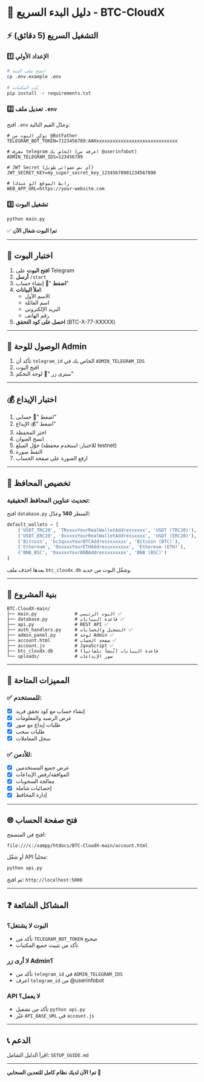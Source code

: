 # 🚀 دليل البدء السريع - BTC-CloudX

## ⚡ التشغيل السريع (5 دقائق)

### 1️⃣ الإعداد الأولي

```bash
# انسخ ملف البيئة
cp .env.example .env

# ثبّت المكتبات
pip install -r requirements.txt
```

### 2️⃣ تعديل ملف `.env`

افتح `.env` وعدّل القيم التالية:

```env
# توكن البوت من @BotFather
TELEGRAM_BOT_TOKEN=7123456789:AAHxxxxxxxxxxxxxxxxxxxxxxxxxxxxxx

# معرف telegram الخاص بك (اعرفه من @userinfobot)
ADMIN_TELEGRAM_IDS=123456789

# JWT Secret (أي نص عشوائي طويل)
JWT_SECRET_KEY=my_super_secret_key_12345678901234567890

# رابط الموقع (لو عندك)
WEB_APP_URL=https://your-website.com
```

### 3️⃣ تشغيل البوت

```bash
python main.py
```

✅ **تم! البوت شغال الآن**

---

## 📱 اختبار البوت

1. **افتح البوت** على Telegram
2. **أرسل** `/start`
3. **اضغط** "📝 إنشاء حساب"
4. **املأ البيانات**:
   - الاسم الأول
   - اسم العائلة
   - البريد الإلكتروني
   - رقم الهاتف
5. **احصل على كود التحقق** (BTC-X-77-XXXXX)

---

## 🔐 الوصول للوحة Admin

1. تأكد أن `telegram_id` الخاص بك في `ADMIN_TELEGRAM_IDS`
2. افتح البوت
3. سترى زر "🔐 لوحة التحكم"

---

## 💰 اختبار الإيداع

1. اضغط "👤 حسابي"
2. اضغط "💰 الإيداع"
3. اختر المحفظة
4. انسخ العنوان
5. حوّل المبلغ (للاختبار: استخدم محفظة testnet)
6. التقط صورة
7. ارفع الصورة على صفحة الحساب

---

## 🎯 تخصيص المحافظ

### تحديث عناوين المحافظ الحقيقية:

افتح `database.py` السطر **140** وعدّل:

```python
default_wallets = [
    ('USDT_TRC20', 'TRxxxxYourRealWalletAddressxxxx', 'USDT (TRC20)'),
    ('USDT_ERC20', '0xxxxxYourRealWalletAddressxxxx', 'USDT (ERC20)'),
    ('Bitcoin', 'bc1qxxxYourBTCAddressxxxxxx', 'Bitcoin (BTC)'),
    ('Ethereum', '0xxxxxYourETHAddressxxxxxxx', 'Ethereum (ETH)'),
    ('BNB_BSC', '0xxxxxYourBNBAddressxxxxxxx', 'BNB (BSC)')
]
```

بعدها احذف ملف `btc_cloudx.db` وشغّل البوت من جديد.

---

## 📂 بنية المشروع

```
BTC-CloudX-main/
├── main.py              # البوت الرئيسي ✅
├── database.py          # قاعدة البيانات ✅
├── api.py               # REST API ✅
├── auth_handlers.py     # التسجيل والحسابات ✅
├── admin_panel.py       # لوحة Admin ✅
├── account.html         # صفحة الحساب ✅
├── account.js           # JavaScript ✅
├── btc_cloudx.db        # قاعدة البيانات (تُنشأ تلقائياً)
└── uploads/             # صور الإيداعات
```

---

## 🔧 المميزات المتاحة

### ✅ للمستخدم:
- [x] إنشاء حساب مع كود تحقق فريد
- [x] عرض الرصيد والمعلومات
- [x] طلبات إيداع مع صور
- [x] طلبات سحب
- [x] سجل المعاملات

### ✅ للأدمن:
- [x] عرض جميع المستخدمين
- [x] الموافقة/رفض الإيداعات
- [x] معالجة السحوبات
- [x] إحصائيات شاملة
- [x] إدارة المحافظ

---

## 🌐 فتح صفحة الحساب

افتح في المتصفح:
```
file:///c:/xampp/htdocs/BTC-CloudX-main/account.html
```

أو شغّل API محلياً:
```bash
python api.py
```

ثم افتح: `http://localhost:5000`

---

## ❓ المشاكل الشائعة

### البوت لا يشتغل؟
- تأكد من `TELEGRAM_BOT_TOKEN` صحيح
- تأكد من تثبيت جميع المكتبات

### لا أرى زر Admin؟
- تأكد من `telegram_id` في `ADMIN_TELEGRAM_IDS`
- اعرف `telegram_id` من @userinfobot

### API لا يعمل؟
- تأكد من تشغيل `python api.py`
- غيّر `API_BASE_URL` في `account.js`

---

## 📞 الدعم

اقرأ الدليل الشامل: `SETUP_GUIDE.md`

---

**تم! الآن لديك نظام كامل للتعدين السحابي 🚀**
